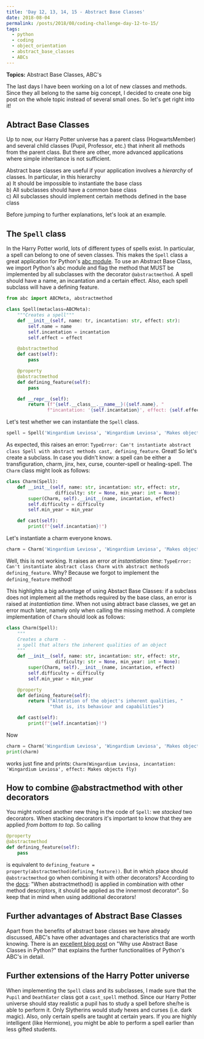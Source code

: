 ```yaml
---
title: 'Day 12, 13, 14, 15 - Abstract Base Classes'
date: 2018-08-04
permalink: /posts/2018/08/coding-challenge-day-12-to-15/
tags:
  - python
  - coding
  - object_orientation
  - abstract_base_classes
  - ABCs
---
```


**Topics:** Abstract Base Classes, ABC's

The last days I have been working on a lot of new classes and methods. Since they all belong to the same big concept, I decided to create one big post on the whole topic instead of several small ones. So let's get right into it!

## Abtract Base Classes

Up to now, our Harry Potter universe has a parent class (HogwartsMember) and several child classes (Pupil, Professor, etc.) that inherit all methods from the parent class. But there are other, more advanced applications where simple inheritance is not sufficient.     
     
Abstract base classes are useful if your application involves a *hierarchy* of classes. In particular, in this hierarchy    
a) It should be impossible to instantiate the base class   
b) All subclasses should have a common base class    
c) All subclasses should implement certain methods defined in the base class    
   
Before jumping to further explanations, let's look at an example.   
   
## The ```Spell``` class
   
In the Harry Potter world, lots of different types of spells exist. In particular, a spell can belong to one of seven classes. This makes the ```Spell``` class a great application for Python's [abc module](https://docs.python.org/3/library/abc.html). To use an Abstract Base Class, we import Python's abc module and flag the method that MUST be implemented by all subclasses with the decorator ```@abstractmethod```. A spell should have a name, an incantation and a certain effect. Also, each spell subclass will have a defining feature.
   
```python
from abc import ABCMeta, abstractmethod

class Spell(metaclass=ABCMeta):
    """Creates a spell"""
    def __init__(self, name: tr, incantation: str, effect: str):
        self.name = name
        self.incantation = incantation
        self.effect = effect

    @abstractmethod
    def cast(self):
        pass

    @property
    @abstractmethod
    def defining_feature(self):
        pass

    def __repr__(self):
        return (f"{self.__class__.__name__}({self.name}, "
               f"incantation: '{self.incantation}', effect: {self.effect})")
```

Let's test whether we can instantiate the ```Spell``` class.

```python
spell = Spell('Wingardium Leviosa', 'Wingardium Leviosa', 'Makes objects fly')
```

As expected, this raises an error: ```TypeError: Can't instantiate abstract class Spell with abstract methods cast, defining_feature```. Great! So let's create a subclass. In case you didn't know: a spell can be either a transfiguration, charm, jinx, hex, curse, counter-spell or healing-spell. The ```Charm``` class might look as follows:

```python
class Charm(Spell):
    def __init__(self, name: str, incantation: str, effect: str,
                  difficulty: str = None, min_year: int = None):
        super(Charm, self).__init__(name, incantation, effect)
        self.difficulty = difficulty
        self.min_year = min_year

    def cast(self):
        print(f"{self.incantation}!")
```

Let's instantiate a charm everyone knows.

```python
charm = Charm('Wingardium Leviosa', 'Wingardium Leviosa', 'Makes objects fly', 'simple')
```

Well, this is not working. It raises an error *at instantiation time*: ```TypeError: Can't instantiate abstract class Charm with abstract methods defining_feature```. Why? Because we forgot to implement the ```defining_feature``` method!   
      
This highlights a big advantage of using Abstact Base Classes: if a subclass does not implement all the methods required by the base class, an error is raised at *instantiation time*. When not using abtract base classes, we get an error much later, namely only when calling the missing method. A complete implementation of ```Charm``` should look as follows:

```python
class Charm(Spell):
    """
    Creates a charm  -
    a spell that alters the inherent qualities of an object
    """
    def __init__(self, name: str, incantation: str, effect: str,
                  difficulty: str = None, min_year: int = None):
        super(Charm, self).__init__(name, incantation, effect)
        self.difficulty = difficulty
        self.min_year = min_year

    @property
    def defining_feature(self):
        return ("Alteration of the object's inherent qualities, "
                "that is, its behaviour and capabilities")

    def cast(self):
        print(f"{self.incantation}!")
```

Now

```python
charm = Charm('Wingardium Leviosa', 'Wingardium Leviosa', 'Makes objects fly', 'simple')
print(charm)
```

works just fine and prints: ```Charm(Wingardium Leviosa, incantation: 'Wingardium Leviosa', effect: Makes objects fly)```


## How to combine @abstractmethod with other decorators

You might noticed another new thing in the code of ```Spell```: we *stacked* two decorators. When stacking decorators it's important to know that they are applied *from bottom to top*. So calling

```python
@property
@abstractmethod
def defining_feature(self):
    pass
```

is equivalent to ```defining_feature = property(abstractmethod(defining_feature))```. But in which place should ```@abstractmethod``` go when combining it with other decorators? According to the [docs](https://docs.python.org/3/library/abc.html): "When abstractmethod() is applied in combination with other method descriptors, it should be applied as the innermost decorator". So keep that in mind when using additional decorators!

## Further advantages of Abstract Base Classes

Apart from the benefits of abstract base classes we have already discussed, ABC's have other advantages and characteristics that are worth knowing. There is an [excellent blog post](https://stackoverflow.com/questions/3570796/why-use-abstract-base-classes-in-python) on "Why use Abstract Base Classes in Python?" that explains the further functionalities of Python's ABC's in detail. 


## Further extensions of the Harry Potter universe

When implementing the ```Spell``` class and its subclasses, I made sure that the ```Pupil``` and ```DeathEater``` class got a ```cast_spell``` method. Since our Harry Potter universe should stay realistic a pupil has to study a spell before she/he is able to perform it. Only Slytherins would study hexes and curses (i.e. dark magic). Also, only certain spells are taught at certain years. If you are highly intelligent (like Hermione), you might be able to perform a spell earlier than less gifted students.

